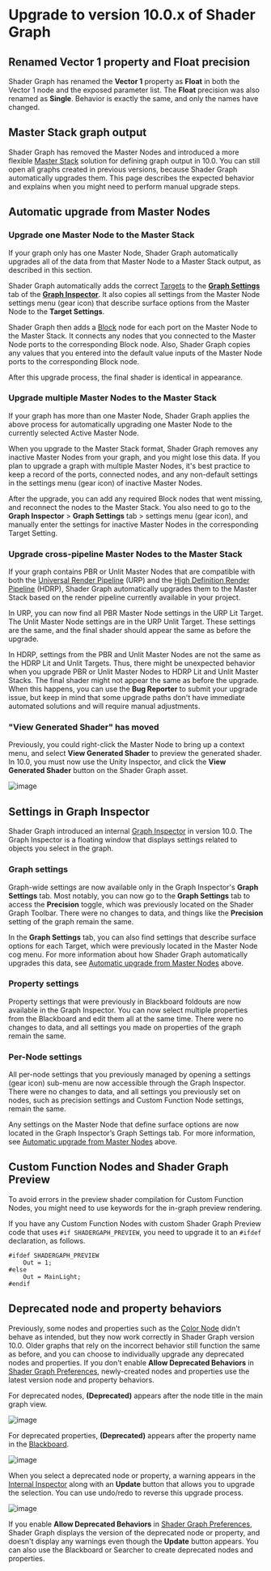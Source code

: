 # Upgrade to version 10.0.x of Shader Graph

## Renamed Vector 1 property and Float precision

Shader Graph has renamed the **Vector 1** property as **Float** in both the Vector 1 node and the exposed parameter list. The **Float** precision was also renamed as **Single**. Behavior is exactly the same, and only the names have changed.

## Master Stack graph output

Shader Graph has removed the Master Nodes and introduced a more flexible [Master Stack](Master-Stack.md) solution for defining graph output in 10.0. You can still open all graphs created in previous versions, because Shader Graph automatically upgrades them. This page describes the expected behavior and explains when you might need to perform manual upgrade steps.
<a name="AutomaticUpgrade"></a>

## Automatic upgrade from Master Nodes

### Upgrade one Master Node to the Master Stack

If your graph only has one Master Node, Shader Graph automatically upgrades all of the data from that Master Node to a Master Stack output, as described in this section.

Shader Graph automatically adds the correct [Targets](Graph-Target.md) to the [**Graph Settings**](Graph-Settings-Menu.md) tab of the [**Graph Inspector**](Internal-Inspector.md). It also copies all settings from the Master Node settings menu (gear icon) that describe surface options from the Master Node to the **Target Settings**.

Shader Graph then adds a [Block](Block-Node.md) node for each port on the Master Node to the Master Stack. It connects any nodes that you connected to the Master Node ports to the corresponding Block node. Also, Shader Graph copies any values that you entered into the default value inputs of the Master Node ports to the corresponding Block node.

After this upgrade process, the final shader is identical in appearance.

### Upgrade multiple Master Nodes to the Master Stack

If your graph has more than one Master Node, Shader Graph applies the above process for automatically upgrading one Master Node to the currently selected Active Master Node. 

When you upgrade to the Master Stack format, Shader Graph removes any inactive Master Nodes from your graph, and you might lose this data. If you plan to upgrade a graph with multiple Master Nodes, it's best practice to keep a record of the ports, connected nodes, and any non-default settings in the settings menu (gear icon) of inactive Master Nodes.

After the upgrade, you can add any required Block nodes that went missing, and reconnect the nodes to the Master Stack. You also need to go to the **Graph Inspector** > **Graph Settings** tab > settings menu (gear icon), and manually enter the settings for inactive Master Nodes in the corresponding Target Setting.

### Upgrade cross-pipeline Master Nodes to the Master Stack

If your graph contains PBR or Unlit Master Nodes that are compatible with both the [Universal Render Pipeline](https://docs.unity3d.com/Packages/com.unity.render-pipelines.universal@latest) (URP) and the [High Definition Render Pipeline](https://docs.unity3d.com/Packages/com.unity.render-pipelines.high-definition@latest) (HDRP), Shader Graph automatically upgrades them to the Master Stack based on the render pipeline currently available in your project.

In URP, you can now find all PBR Master Node settings in the URP Lit Target. The Unlit Master Node settings are in the URP Unlit Target. These settings are the same, and the final shader should appear the same as before the upgrade. 

In HDRP, settings from the PBR and Unlit Master Nodes are not the same as the HDRP Lit and Unlit Targets. Thus, there might be unexpected behavior when you upgrade PBR or Unlit Master Nodes to HDRP Lit and Unlit Master Stacks. The final shader might not appear the same as before the upgrade. When this happens, you can use the **Bug Reporter** to submit your upgrade issue, but keep in mind that some upgrade paths don't have immediate automated solutions and will require manual adjustments.

### "View Generated Shader" has moved 

Previously, you could right-click the Master Node to bring up a context menu, and select **View Generated Shader** to preview the generated shader. In 10.0, you must now use the Unity Inspector, and click the **View Generated Shader** button on the Shader Graph asset.

![image](images/GeneratedShaderButton.png)

## Settings in Graph Inspector 

Shader Graph introduced an internal [Graph Inspector](Internal-Inspector.md) in version 10.0. The Graph Inspector is a floating window that displays settings related to objects you select in the graph. 

### Graph settings

Graph-wide settings are now available only in the Graph Inspector's **Graph Settings** tab. Most notably, you can now go to the **Graph Settings** tab to access the **Precision** toggle, which was previously located on the Shader Graph Toolbar. There were no changes to data, and things like the **Precision** setting of the graph remain the same.

In the **Graph Settings** tab, you can also find settings that describe surface options for each Target, which were previously located in the Master Node cog menu. For more information about how Shader Graph automatically upgrades this data, see [Automatic upgrade from Master Nodes](#AutomaticUpgrade) above.

### Property settings

Property settings that were previously in Blackboard foldouts are now available in the Graph Inspector. You can now select multiple properties from the Blackboard and edit them all at the same time. There were no changes to data, and all settings you made on properties of the graph remain the same.

### Per-Node settings 

All per-node settings that you previously managed by opening a settings (gear icon) sub-menu are now accessible through the Graph Inspector. There were no changes to data, and all settings you previously set on nodes, such as precision settings and Custom Function Node settings, remain the same.

Any settings on the Master Node that define surface options are now located in the Graph Inspector’s Graph Settings tab. For more information, see [Automatic upgrade from Master Nodes](#AutomaticUpgrade) above.

## Custom Function Nodes and Shader Graph Preview 

To avoid errors in the preview shader compilation for Custom Function Nodes, you might need to use keywords for the in-graph preview rendering.

If you have any Custom Function Nodes with custom Shader Graph Preview code that uses `#if SHADERGAPH_PREVIEW`, you need to upgrade it to an `#ifdef` declaration, as follows.

```
#ifdef SHADERGAPH_PREVIEW
	Out = 1;
#else
	Out = MainLight;
#endif
```

## Deprecated node and property behaviors

Previously, some nodes and properties such as the [Color Node](Color-Node.md) didn't behave as intended, but they now work correctly in Shader Graph version 10.0. Older graphs that rely on the incorrect behavior still function the same as before, and you can choose to individually upgrade any deprecated nodes and properties. If you don't enable **Allow Deprecated Behaviors** in [Shader Graph Preferences](Shader-Graph-Preferences.md), newly-created nodes and properties use the latest version node and property behaviors.

For deprecated nodes, **(Deprecated)** appears after the node title in the main graph view.

![image](images/DeprecatedColorNode.png)

For deprecated properties, **(Deprecated)** appears after the property name in the [Blackboard](Blackboard.md).

![image](images/DeprecatedColorProperty.png)

When you select a deprecated node or property, a warning appears in the [Internal Inspector](Internal-Inspector.md) along with an **Update** button that allows you to upgrade the selection. You can use undo/redo to reverse this upgrade process.

![image](images/DeprecatedWarning.png)

If you enable **Allow Deprecated Behaviors** in [Shader Graph Preferences](Shader-Graph-Preferences.md), Shader Graph displays the version of the deprecated node or property, and doesn't display any warnings even though the **Update** button appears. You can also use the Blackboard or Searcher to create deprecated nodes and properties.
